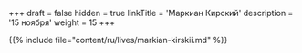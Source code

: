 +++
draft = false
hidden = true
linkTitle = 'Маркиан Кирский'
description = '15 ноября'
weight = 15
+++

{{% include file="content/ru/lives/markian-kirskii.md" %}}
